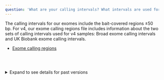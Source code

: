 ```yaml
---
question: 'What are your calling intervals? What intervals are used for the genomes coding-only files?'
---
```


The calling intervals for our exomes include the bait-covered regions ±50 bp. For v4, our exome calling regions file includes information about the two sets of calling intervals used for v4 samples: Broad exome calling intervals and UK Biobank exome calling intervals.

- [Exome calling regions](/downloads#v4-variants)

<br /><br />

<details>

<summary>Expand to see details for past versions</summary>

The calling intervals for our exomes include the bait-covered regions ±50 bp. The following exome calling intervals were used to generate the genome coding-only files in gnomAD v2.

- [Exome calling regions](https://storage.googleapis.com/gcp-public-data--gnomad/intervals/exome_calling_regions.v1.interval_list)
- [Genome calling regions](https://storage.googleapis.com/gcp-public-data--gnomad/intervals/hg19-v0-wgs_evaluation_regions.v1.interval_list)

</details>
